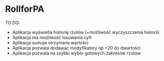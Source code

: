 # RollforPA

  TO DO:
- Aplikacja wyświetla historię rzutów (+możliwość wyczyszczenia historii)
- Aplikacja ma możliwość losowania cyfr
- Aplikacja sumuje otrzymane wartości
- Aplikacja pozwala dodawac modyfikatory np +20 do dwartości
- Aplikacja pozwala na szybki wybór gotowych zakresów rzutów 
